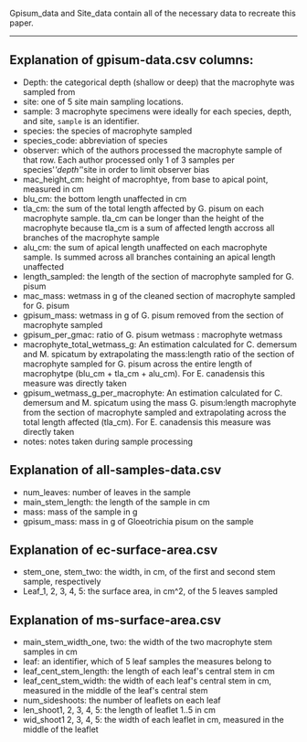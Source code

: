 Gpisum_data and Site_data contain all of the necessary data to recreate this paper.

---

## Explanation of gpisum-data.csv columns:

* Depth: the categorical depth (shallow or deep) that the macrophyte was sampled from
* site: one of 5 site main sampling locations.
* sample: 3 macrophyte specimens were ideally for each species, depth, and site, `sample` is an identifier.
* species: the species of macrophyte sampled
* species_code: abbreviation of species
* observer: which of the authors processed the macrophyte sample of that row. Each author processed only 1 of 3 samples per species'*'depth'*'site in order to limit observer bias
* mac_height_cm: height of macrophtye, from base to apical point, measured in cm
* blu_cm: the bottom length unaffected in cm
* tla_cm: the sum of the total length affected by G. pisum on each macrophyte sample. tla_cm can be longer than the height of the macrophyte because tla_cm is a sum of affected length accross all branches of the macrophyte sample
* alu_cm: the sum of apical length unaffected on each macrophyte sample. Is summed across all branches containing an apical length unaffected
* length_sampled: the length of the section of macrophyte sampled for G. pisum
* mac_mass: wetmass in g of the cleaned section of macrophyte sampled for G. pisum
* gpisum_mass: wetmass in g of G. pisum removed from the section of macrophyte sampled
* gpisum_per_gmac: ratio of G. pisum wetmass : macrophyte wetmass
* macrophyte_total_wetmass_g: An estimation calculated for C. demersum and M. spicatum by extrapolating the mass:length ratio of the section of macrophyte sampled for G. pisum across the entire length of macrophytpe (blu_cm + tla_cm + alu_cm). For E. canadensis this measure was directly taken
* gpisum_wetmass_g_per_macrophyte: An estimation calculated for C. demersum and M. spicatum using the mass G. pisum:length macrophyte from the section of macrophyte sampled and extrapolating across the total length affected (tla_cm). For E. canadensis this measure was directly taken
* notes: notes taken during sample processing


## Explanation of all-samples-data.csv

* num_leaves: number of leaves in the sample
* main_stem_length: the length of the sample in cm
* mass: mass of the sample in g
* gpisum_mass: mass in g of Gloeotrichia pisum on the sample


## Explanation of ec-surface-area.csv

* stem_one, stem_two: the width, in cm, of the first and second stem sample, respectively
* Leaf_1, 2, 3, 4, 5: the surface area, in cm^2, of the 5 leaves sampled


## Explanation of ms-surface-area.csv

* main_stem_width_one, two: the width of the two macrophyte stem samples in cm
* leaf: an identifier, which of 5 leaf samples the measures belong to
* leaf_cent_stem_length: the length of each leaf's central stem in cm
* leaf_cent_stem_width: the width of each leaf's central stem in cm, measured in the middle of the leaf's central stem
* num_sideshoots: the number of leaflets on each leaf
* len_shoot1, 2, 3, 4, 5: the length of leaflet 1..5 in cm
* wid_shoot1 2, 3, 4, 5: the width of each leaflet in cm, measured in the middle of the leaflet


